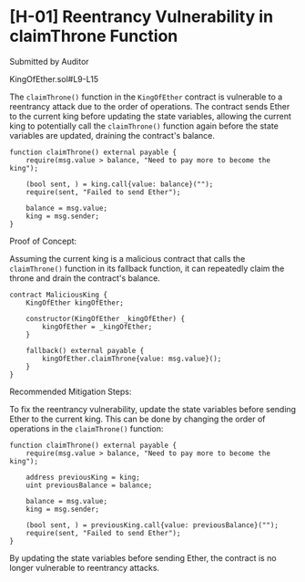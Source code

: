 # [H-01] Reentrancy Vulnerability in claimThrone Function
Submitted by Auditor

KingOfEther.sol#L9-L15

The `claimThrone()` function in the `KingOfEther` contract is vulnerable to a reentrancy attack due to the order of operations. The contract sends Ether to the current king before updating the state variables, allowing the current king to potentially call the `claimThrone()` function again before the state variables are updated, draining the contract's balance.

```solidity
function claimThrone() external payable {
    require(msg.value > balance, "Need to pay more to become the king");

    (bool sent, ) = king.call{value: balance}("");
    require(sent, "Failed to send Ether");

    balance = msg.value;
    king = msg.sender;
}
```

Proof of Concept:

Assuming the current king is a malicious contract that calls the `claimThrone()` function in its fallback function, it can repeatedly claim the throne and drain the contract's balance.

```solidity
contract MaliciousKing {
    KingOfEther kingOfEther;

    constructor(KingOfEther _kingOfEther) {
        kingOfEther = _kingOfEther;
    }

    fallback() external payable {
        kingOfEther.claimThrone{value: msg.value}();
    }
}
```

Recommended Mitigation Steps:

To fix the reentrancy vulnerability, update the state variables before sending Ether to the current king. This can be done by changing the order of operations in the `claimThrone()` function:

```solidity
function claimThrone() external payable {
    require(msg.value > balance, "Need to pay more to become the king");

    address previousKing = king;
    uint previousBalance = balance;

    balance = msg.value;
    king = msg.sender;

    (bool sent, ) = previousKing.call{value: previousBalance}("");
    require(sent, "Failed to send Ether");
}
```

By updating the state variables before sending Ether, the contract is no longer vulnerable to reentrancy attacks.